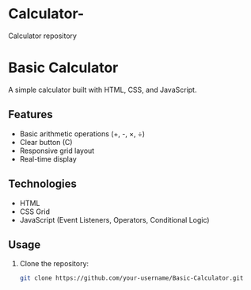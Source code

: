 # Calculator-
Calculator repository 

# Basic Calculator

A simple calculator built with HTML, CSS, and JavaScript.

## Features
- Basic arithmetic operations (+, -, ×, ÷)
- Clear button (C)
- Responsive grid layout
- Real-time display

## Technologies
- HTML
- CSS Grid
- JavaScript (Event Listeners, Operators, Conditional Logic)

## Usage
1. Clone the repository:
   ```bash
   git clone https://github.com/your-username/Basic-Calculator.git
